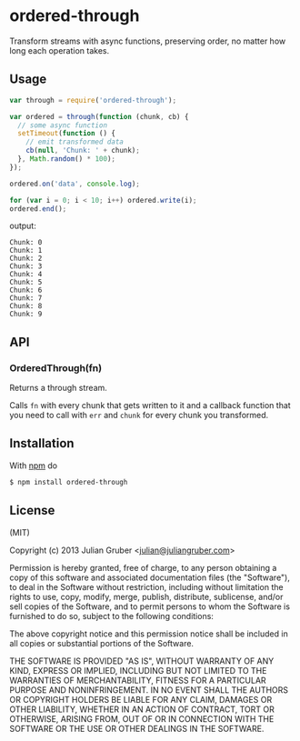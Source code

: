 # ordered-through

Transform streams with async functions, preserving order, no matter how long
each operation takes.

## Usage

```js
var through = require('ordered-through');

var ordered = through(function (chunk, cb) {
  // some async function
  setTimeout(function () {
    // emit transformed data
    cb(null, 'Chunk: ' + chunk);
  }, Math.random() * 100);
});

ordered.on('data', console.log);

for (var i = 0; i < 10; i++) ordered.write(i);
ordered.end();
```

output:

```
Chunk: 0
Chunk: 1
Chunk: 2
Chunk: 3
Chunk: 4
Chunk: 5
Chunk: 6
Chunk: 7
Chunk: 8
Chunk: 9
```

## API

### OrderedThrough(fn)

Returns a through stream.

Calls `fn` with every chunk that gets written to it and a callback function
that you need to call with `err` and `chunk` for every chunk you transformed.

## Installation

With [npm](http://npmjs.org) do

```bash
$ npm install ordered-through
```

## License

(MIT)

Copyright (c) 2013 Julian Gruber &lt;julian@juliangruber.com&gt;

Permission is hereby granted, free of charge, to any person obtaining a copy of
this software and associated documentation files (the "Software"), to deal in
the Software without restriction, including without limitation the rights to
use, copy, modify, merge, publish, distribute, sublicense, and/or sell copies
of the Software, and to permit persons to whom the Software is furnished to do
so, subject to the following conditions:

The above copyright notice and this permission notice shall be included in all
copies or substantial portions of the Software.

THE SOFTWARE IS PROVIDED "AS IS", WITHOUT WARRANTY OF ANY KIND, EXPRESS OR
IMPLIED, INCLUDING BUT NOT LIMITED TO THE WARRANTIES OF MERCHANTABILITY,
FITNESS FOR A PARTICULAR PURPOSE AND NONINFRINGEMENT. IN NO EVENT SHALL THE
AUTHORS OR COPYRIGHT HOLDERS BE LIABLE FOR ANY CLAIM, DAMAGES OR OTHER
LIABILITY, WHETHER IN AN ACTION OF CONTRACT, TORT OR OTHERWISE, ARISING FROM,
OUT OF OR IN CONNECTION WITH THE SOFTWARE OR THE USE OR OTHER DEALINGS IN THE
SOFTWARE.
